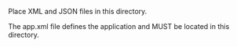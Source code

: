 Place XML and JSON files in this directory.

The app.xml file defines the application and MUST be located in this directory.